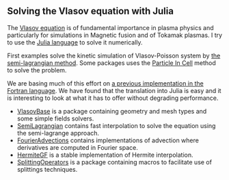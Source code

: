 ## Solving the Vlasov equation with Julia

The [Vlasov equation](https://en.wikipedia.org/wiki/Vlasov_equation)
is of fundamental importance in plasma physics and particularly
for simulations in Magnetic fusion and of Tokamak plasmas.  I try
to use the [Julia language](https://julialang.org) to solve it numerically.

First examples solve the kinetic simulation
of Vlasov-Poisson system by [the semi-lagrangian method](https://hal.univ-lorraine.fr/hal-01791851).
Some packages uses the [Particle In Cell](https://arxiv.org/abs/1609.03053) method to solve the problem.

We are basing much of this effort on [a previous implementation in the Fortran language](http://selalib.gforge.inria.fr).
We have found that the translation into Julia is easy and it is interesting to look at what
it has to offer without degrading performance.

- [VlasovBase](https://github.com/JuliaVlasov/VlasovBase.jl) is a package containing geometry and mesh types and some simple fields solvers.
- [SemiLagrangian](https://github.com/JuliaVlasov/SemiLagrangian.jl)  contains fast interpolation to solve the equation using the semi-lagrange approach.
- [FourierAdvections](https://github.com/JuliaVlasov/FourierAdvections.jl) contains implementations of advection where derivatives are computed in Fourier space.
- [HermiteGF](https://github.com/JuliaVlasov/HermiteGF.jl)  is a stable implementation of Hermite interpolation.
- [SplittingOperators](https://github.com/JuliaVlasov/SplittingOperators.jl)  is a package containing macros to facilitate use of splittings techniques.
